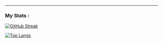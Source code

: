 <!--
**npwsk/npwsk** is a ✨ _special_ ✨ repository because its `README.md` (this file) appears on your GitHub profile.

Here are some ideas to get you started:

- 🔭 I’m currently working on ...
- 🌱 I’m currently learning ...
- 👯 I’m looking to collaborate on ...
- 🤔 I’m looking for help with ...
- 💬 Ask me about ...
- 📫 How to reach me: ...
- 😄 Pronouns: ...
- ⚡ Fun fact: ...
-->

<div align="center">
<!--   <div id="badges">
    <a href="https://www.linkedin.com/in/nika-perfilova/">
      <img src="https://img.shields.io/badge/LinkedIn-blue?logo=linkedin&logoColor=white&style=flat-square" alt="linkedin badge" />
    </a>
  </div> -->

  <img src="https://komarev.com/ghpvc/?username=npwsk&style=flat-square&color=blue" alt=""/>
  
<!--   <h1>
    Hi 👋
  </h1> -->
</div>

---

<!-- ### :woman_technologist: About Me : -->


### My Stats :

[![GitHub Streak](https://github-readme-streak-stats.herokuapp.com?user=npwsk&theme=ayu-light&hide_border=true&date_format=M%20j%5B%2C%20Y%5D)](https://git.io/streak-stats)

[![Top Langs](https://github-readme-stats.vercel.app/api/top-langs/?username=npwsk&layout=compact)](https://github.com/anuraghazra/github-readme-stats)
